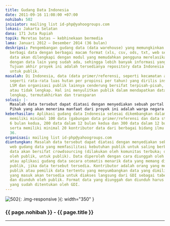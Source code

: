 ```yaml
---
title: Gudang Data Indonesia
date: 2011-09-16 11:08:00 +07:00
nohibah: 502
inisiator: mailing list id-php@yahoogroups.com
lokasi: Jakarta Selatan
dana: 171 Juta Rupiah
topik: Meretas batas – kebhinekaan bermedia
lama: Januari 2012 – Desember 2014 (36 bulan)
deskripsi: Pengembangan gudang data (data warehouse) yang memungkinkan publik saling
  berbagi data dengan berbagai macam format (xls, csv, ods, txt, web service). Gudang
  data akan dilengkapi dengan modul yang memudahkan pengguna merelasikan data miliknya
  dengan data lain yang sudah ada, sehingga lebih banyak informasi yang dapat dihasilkan.
  Tujuan akhir proyek ini adalah tersedianya repository data Indonesia yang tersedia
  untuk publik.
masalah: Di Indonesia, data (data primer/referensi, seperti kecamatan atau data statistik
  seperti rata-rata luas hutan per propinsi per tahun) yang dirilis insitusi pemerintah,
  LSM dan organisasi publik lainnya cenderung bersifat terpisah-pisah, multi versi
  atau tidak lengkap. Hal ini menyulitkan publik dalam mendapatkan data yang integratif,
  lengkap, termutakhirkan dan transparan
solusi: |-
  Masalah data tersebut dapat diatasi dengan menyediakan sebuah portal web gudang data yang memfasilitasi kebutuhan publik untuk saling berbagi data. Pengelolaan data akan bersifat crowdsourcing (dilakukan oleh komunitas terbuka; dari publik, oleh publik, untuk publik). Data diperoleh dengan cara diunggah oleh kontributor, atau aplikasi gudang data secara otomatis menarik data yang memang disediakan untuk publik, jika data tersebut tersedia. Kontributor adalah orang yang mengunggah data publik atau pemilik data tertentu yang menyumbangkan data yang dimilikinya. Data yang masuk akan tersedia untuk diakses langsung dari GDI sebagai tabel dan grafik dan diunduh oleh publik. Format data yang diunggah dan diunduh harus dalam format yang sudah ditentukan oleh GDI.
  Pihak yang akan menerima manfaat dari proyek ini adalah warga negara Indonesia, khususnya pembuat keputusan, periset, analis data, dan pengembang aplikasi
keberhasilan: Aplikasi gudang data Indonesia selesai dikembangkan dalam 6 bulan pertama,
  memiliki minimal 100 data (gabungan data primer/referensi dan data statistik) dalam
  6 bulan kedua, 200 data dalam 12 bulan kedua dan 300 data dalam 12 bulan ketiga,
  serta memiliki minimal 20 kontributor data dari berbagai bidang ilmu di bulan ke
  36.
organisasi: mailing list id-php@yahoogroups.com
diuntungkan: Masalah data tersebut dapat diatasi dengan menyediakan sebuah portal
  web gudang data yang memfasilitasi kebutuhan publik untuk saling berbagi data. Pengelolaan
  data akan bersifat crowdsourcing (dilakukan oleh komunitas terbuka; dari publik,
  oleh publik, untuk publik). Data diperoleh dengan cara diunggah oleh kontributor,
  atau aplikasi gudang data secara otomatis menarik data yang memang disediakan untuk
  publik, jika data tersebut tersedia. Kontributor adalah orang yang mengunggah data
  publik atau pemilik data tertentu yang menyumbangkan data yang dimilikinya. Data
  yang masuk akan tersedia untuk diakses langsung dari GDI sebagai tabel dan grafik
  dan diunduh oleh publik. Format data yang diunggah dan diunduh harus dalam format
  yang sudah ditentukan oleh GDI.
---
```


![502](/static/img/hibahcmb/502.png){: .img-responsive }{: width="350" }

### {{ page.nohibah }} - {{ page.title }}

---
